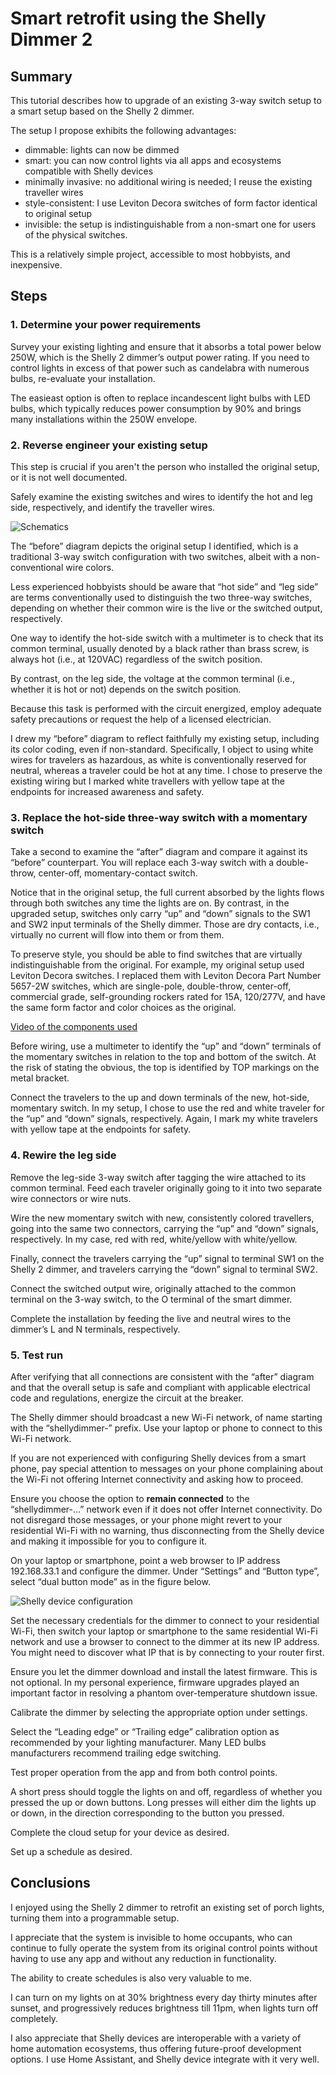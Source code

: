 # Smart retrofit using the Shelly Dimmer 2

## Summary

This tutorial describes how to upgrade of an existing 3-way switch setup to a smart setup 
based on the Shelly 2 dimmer.

The setup I propose exhibits the following advantages:
- dimmable: lights can now be dimmed
- smart: you can now control lights via all apps and ecosystems compatible with Shelly devices
- minimally invasive: no additional wiring is needed; I reuse the existing traveller wires
- style-consistent: I use Leviton Decora switches of form factor identical to original setup
- invisible: the setup is indistinguishable from a non-smart one for users of the physical switches. 

This is a relatively simple project, accessible to most hobbyists, and inexpensive.

## Steps


### 1. Determine your power requirements

Survey your existing lighting and ensure that it absorbs a total power below 250W, which is the 
Shelly 2 dimmer’s output power rating. If you need to control lights in excess of that power 
such as candelabra with numerous bulbs, re-evaluate your installation. 

The easieast option is often to replace incandescent light bulbs with LED bulbs, which typically 
reduces power consumption by 90% and brings many installations within the 250W envelope.

### 2. Reverse engineer your existing setup

This step is crucial if you aren't the person who installed the original setup, or it is not well documented.

Safely examine the existing switches and wires to identify the hot and leg side, respectively, and identify the traveller wires. 

<img src="images/Schematics-72dpi.jpg"
  title="Schematics"
  style="display: inline-block; margin: 0 auto; max-width: 80%">

The “before” diagram depicts the original setup I identified, which is a traditional 3-way switch 
configuration with two switches, albeit with a non-conventional wire colors.

Less experienced hobbyists should be aware that “hot side” and “leg side” are terms conventionally 
used to distinguish the two three-way switches, depending on whether their common wire is the live
or the switched output, respectively.

One way to identify the hot-side switch with a multimeter is to check that its common terminal, 
usually denoted by a black rather than brass screw, is always hot (i.e., at 120VAC) regardless 
of the switch position.  

By contrast, on the leg side, the voltage at the common terminal (i.e., whether it is hot or not)
depends on the switch position. 

Because this task is performed with the circuit energized, employ adequate safety precautions or
request the help of a licensed electrician.

I drew my “before” diagram to reflect faithfully my existing setup, including its color coding, 
even if non-standard. Specifically, I object to using white wires for travelers as hazardous, 
as white is conventionally reserved for neutral, whereas a traveler could be hot at any time. 
I chose to preserve the existing wiring but I marked white travellers with yellow tape at the 
endpoints for increased awareness and safety.

### 3. Replace the hot-side three-way switch with a momentary switch

Take a second to examine the “after” diagram and compare it against its “before” counterpart. 
You will replace each 3-way switch with a double-throw, center-off, momentary-contact switch. 

Notice that in the original setup, the full current absorbed by the lights flows through both 
switches any time the lights are on. By contrast, in the upgraded setup, switches only carry 
“up” and “down” signals to the SW1 and SW2 input terminals of the Shelly dimmer. 
Those are dry contacts, i.e., virtually no current will flow into them or from them.

To preserve style, you should be able to find switches that are virtually indistinguishable from the original. 
For example, my original setup used Leviton Decora switches. I replaced them with Leviton Decora 
Part Number 5657-2W switches, which are single-pole, double-throw, center-off, commercial grade, 
self-grounding rockers rated for 15A, 120/277V, and have the same form factor and color choices as the original.

[Video of the components used](images/10%20Components.mov)

Before wiring, use a multimeter to identify the “up” and “down” terminals of the momentary switches 
in relation to the top and bottom of the switch. At the risk of stating the obvious, the top is identified 
by TOP markings on the metal bracket.

Connect the travelers to the up and down terminals of the new, hot-side, momentary switch. 
In my setup, I chose to use the red and white traveler for the “up” and “down” signals, respectively.
Again, I mark my white travelers with yellow tape at the endpoints for safety.


### 4. Rewire the leg side

Remove the leg-side 3-way switch after tagging the wire attached to its common terminal. 
Feed each traveler originally going to it into two separate wire connectors or wire nuts.

Wire the new momentary switch with new, consistently colored travellers, going into the same
two connectors, carrying the “up” and “down” signals, respectively. In my case, red with red, 
white/yellow with white/yellow. 

Finally, connect the travelers carrying the “up” signal to terminal SW1 on the Shelly 2 dimmer,
and travelers carrying the “down” signal to terminal SW2.

Connect the switched output wire, originally attached to the common terminal on the 3-way switch, 
to the O terminal of the smart dimmer.

Complete the installation by feeding the live and neutral wires to the dimmer’s L and N terminals, respectively.


### 5. Test run

After verifying that all connections are consistent with the “after” diagram and that the overall setup 
is safe and compliant with applicable electrical code and regulations, energize the circuit at the breaker.

The Shelly dimmer should broadcast a new Wi-Fi network, of name starting with the “shellydimmer-” prefix. 
Use your laptop or phone to connect to this Wi-Fi network. 

If you are not experienced with configuring Shelly devices from a smart phone, pay special attention 
to messages on your phone complaining about the Wi-Fi not offering Internet connectivity and asking how to proceed. 

Ensure you choose the option to **remain connected** to the “shellydimmer-…” network 
even if it does not offer Internet connectivity. Do not disregard those messages, or your phone 
might revert to your residential Wi-Fi with no warning, thus disconnecting from the Shelly device 
and making it impossible for you to configure it.

On your laptop or smartphone, point a web browser to IP address 192.168.33.1 and configure the dimmer. 
Under “Settings” and “Button type”, select “dual button mode” as in the figure below.

<img src="images/50%20Configuration.jpg"
  title="Shelly device configuration"
  style="display: inline-block; margin: 0 auto; max-width: 1156">

Set the necessary credentials for the dimmer to connect to your residential Wi-Fi, then switch your laptop 
or smartphone to the same residential Wi-Fi network and use a browser to connect to the dimmer at its new IP address.
You might need to discover what IP that is by connecting to your router first. 

Ensure you let the dimmer download and install the latest firmware. 
This is not optional. 
In my personal experience, firmware upgrades played an important factor in resolving a phantom over-temperature shutdown issue.

Calibrate the dimmer by selecting the appropriate option under settings.

Select the “Leading edge” or “Trailing edge” calibration option as recommended by your lighting manufacturer. 
Many LED bulbs manufacturers recommend trailing edge switching.

Test proper operation from the app and from both control points.

A short press should toggle the lights on and off, regardless of whether you pressed the up or down buttons. 
Long presses will either dim the lights up or down, in the direction corresponding to the button you pressed.

Complete the cloud setup for your device as desired. 

Set up a schedule as desired.



## Conclusions

I enjoyed using the Shelly 2 dimmer to retrofit an existing set of porch lights, turning them into a programmable setup. 

I appreciate that the system is invisible to home occupants, who can continue to fully operate the system 
from its original control points without having to use any app and without any reduction in functionality.

The ability to create schedules is also very valuable to me. 

I can turn on my lights on at 30% brightness every day thirty minutes after sunset, and progressively reduces brightness till 11pm, when lights turn off completely. 

I also appreciate that Shelly devices are interoperable with a variety of home automation ecosystems, thus offering future-proof development options. I use Home Assistant, and Shelly device integrate with it very well.
